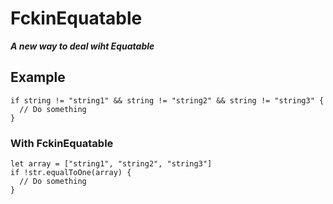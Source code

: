 # FckinEquatable
***A new way to deal wiht Equatable***

## Example ##

````
if string != "string1" && string != "string2" && string != "string3" {
  // Do something
}
````
### With FckinEquatable ###
````
let array = ["string1", "string2", "string3"]
if !str.equalToOne(array) {
  // Do something
}
````
